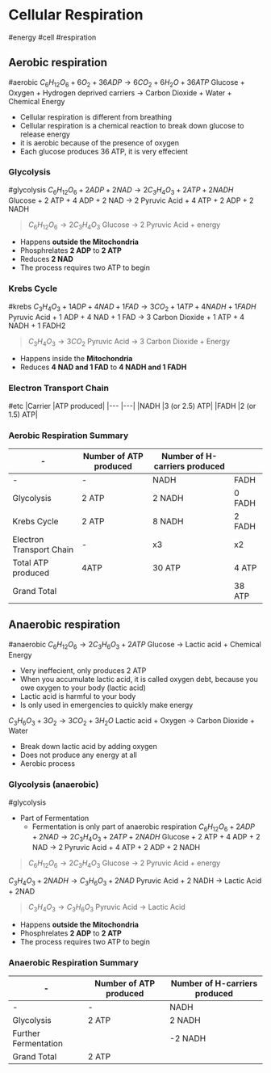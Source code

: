 # Cellular Respiration
#energy #cell #respiration
## Aerobic respiration
#aerobic
$C_6H_{12}O_6 + 6O_2 + 36ADP \rightarrow 6CO_2 + 6H_2O + 36ATP$
Glucose + Oxygen + Hydrogen deprived carriers -> Carbon Dioxide + Water + Chemical Energy
- Cellular respiration is different from breathing
- Cellular respiration is a chemical reaction to break down glucose to release energy
- it is aerobic because of the presence of oxygen
- Each glucose produces 36 ATP, it is very effecient

### Glycolysis
#glycolysis
$C_6H_{12}O_6 + 2ADP + 2NAD \rightarrow 2C_3H_4O_3 + 2ATP + 2NADH$
Glucose + 2 ATP + 4 ADP + 2 NAD -> 2 Pyruvic Acid + 4 ATP + 2 ADP + 2 NADH

>$C_6H_{12}O_6 \rightarrow 2C_3H_4O_3$
>Glucose -> 2 Pyruvic Acid + energy
- Happens **outside the Mitochondria**
- Phosphrelates **2 ADP** to **2 ATP**
- Reduces **2 NAD**
- The process requires two ATP to begin

### Krebs Cycle
#krebs
$C_3H_4O_3 + 1ADP + 4NAD + 1FAD \rightarrow 3CO_2 + 1ATP + 4NADH + 1FADH$
Pyruvic Acid + 1 ADP + 4 NAD + 1 FAD -> 3 Carbon Dioxide + 1 ATP + 4 NADH + 1 FADH2

>$C_3H_4O_3 \rightarrow 3CO_2$
>Pyruvic Acid -> 3 Carbon Dioxide + Energy
- Happens inside the **Mitochondria**
- Reduces **4 NAD and 1 FAD** to **4 NADH and 1 FADH**

### Electron Transport Chain
#etc
|Carrier	|ATP produced|
|---		|---|
|NADH		|3 (or 2.5) ATP|
|FADH		|2 (or 1.5) ATP|

### Aerobic Respiration Summary
|-			|Number of ATP produced	|Number of H-carriers produced	||
|-			|-						|-				|-|
|-			|-						|NADH			|FADH|
|Glycolysis	|2 ATP					|2 NADH			|0 FADH|
|Krebs Cycle|2 ATP					|8 NADH			|2 FADH|
|Electron Transport Chain|-			|x3				|x2|
|Total ATP produced|4ATP			|30 ATP			|4 ATP|
|Grand Total||										|38 ATP|

## Anaerobic respiration
#anaerobic
$C_6H_{12}O_6 \rightarrow 2C_3H_6O_3 + 2ATP$
Glucose -> Lactic acid + Chemical Energy
- Very ineffecient, only produces 2 ATP
- When you accumulate lactic acid, it is called oxygen debt, because you owe oxygen to your body (lactic acid)
- Lactic acid is harmful to your body
- Is only used in emergencies to quickly make energy

$C_3H_6O_3 + 3O_2 \rightarrow 3CO_2 + 3H_2O$
Lactic acid + Oxygen -> Carbon Dioxide + Water
- Break down lactic acid by adding oxygen
- Does not produce any energy at all
- Aerobic process

### Glycolysis (anaerobic)
#glycolysis
- Part of Fermentation
	- Fermentation is only part of anaerobic respiration
$C_6H_{12}O_6 + 2ADP + 2NAD \rightarrow 2C_3H_4O_3 + 2ATP + 2NADH$
Glucose + 2 ATP + 4 ADP + 2 NAD -> 2 Pyruvic Acid + 4 ATP + 2 ADP + 2 NADH

>$C_6H_{12}O_6 \rightarrow 2C_3H_4O_3$
>Glucose -> 2 Pyruvic Acid + energy

$C_3H_4O_3 + 2NADH \rightarrow C_3H_6O_3 + 2NAD$
Pyruvic Acid + 2 NADH -> Lactic Acid + 2NAD

>$C_3H_4O_3 \rightarrow C_3H_6O_3$
>Pyruvic Acid -> Lactic Acid

- Happens **outside the Mitochondria**
- Phosphrelates **2 ADP** to **2 ATP**
- The process requires two ATP to begin

### Anaerobic Respiration Summary
|-			|Number of ATP produced	|Number of H-carriers produced	|
|-			|-						|-				|
|-			|-						|NADH			|
|Glycolysis	|2 ATP					|2 NADH			|
|Further Fermentation|				|-2 NADH|
|Grand Total|2 ATP					|				|